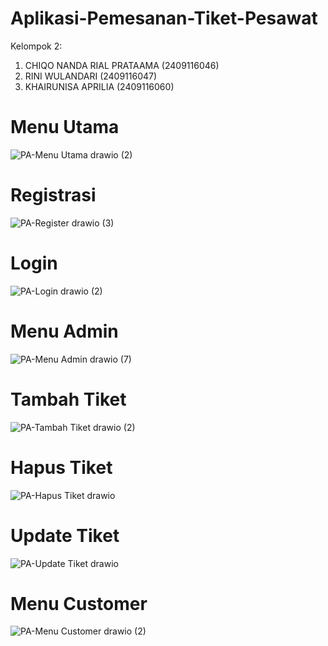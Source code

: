 # Aplikasi-Pemesanan-Tiket-Pesawat
Kelompok 2:

1.	CHIQO NANDA RIAL PRATAAMA	(2409116046) 
2.	RINI WULANDARI	(2409116047)
3.	KHAIRUNISA APRILIA	(2409116060)


# Menu Utama
![PA-Menu Utama drawio (2)](https://github.com/user-attachments/assets/25192355-1eba-4eb2-a16f-cb3ba49bf700)

# Registrasi 
![PA-Register drawio (3)](https://github.com/user-attachments/assets/a68b62d9-c7ca-487f-a686-339b56af4eb5)

# Login
![PA-Login drawio (2)](https://github.com/user-attachments/assets/b4680f14-94c2-4f73-a60e-9f0c48ba0ed6)

# Menu Admin
![PA-Menu Admin drawio (7)](https://github.com/user-attachments/assets/3faa6080-1dba-4df6-81ae-5de656541a3c)

# Tambah Tiket
![PA-Tambah Tiket drawio (2)](https://github.com/user-attachments/assets/e1972a0b-1729-47db-be65-0c2bb8aeac13)

# Hapus Tiket
![PA-Hapus Tiket drawio](https://github.com/user-attachments/assets/0b4eff19-73ae-4656-9b5d-719cf4da120e)

# Update Tiket
![PA-Update Tiket drawio](https://github.com/user-attachments/assets/15f51e32-7f9f-44ae-8f0c-dce752d3a631)

# Menu Customer
![PA-Menu Customer drawio (2)](https://github.com/user-attachments/assets/ea90ded6-6ea2-440b-981d-304e139bc726)


